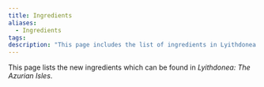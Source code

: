 ```yaml
---
title: Ingredients
aliases:
  - Ingredients
tags: 
description: "This page includes the list of ingredients in Lyithdonea: The Azurian Isles."
---
```

This page lists the new ingredients which can be found in *Lyithdonea: The Azurian Isles*.